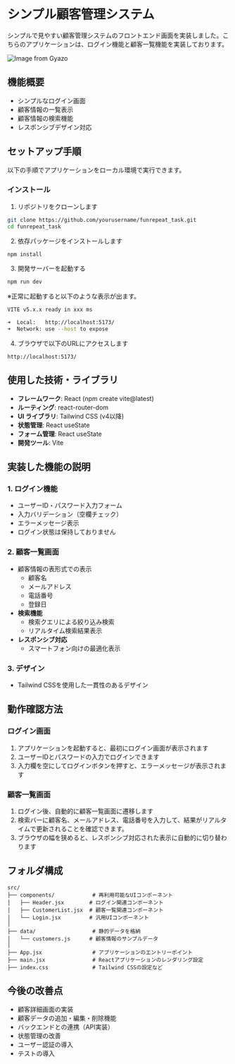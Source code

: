 # シンプル顧客管理システム
シンプルで見やすい顧客管理システムのフロントエンド画面を実装しました。こちらのアプリケーションは、ログイン機能と顧客一覧機能を実装しております。

![Image from Gyazo](https://i.gyazo.com/513ab0db3a6c7b620da9f9c1a572b6c0.png)

## 機能概要
- シンプルなログイン画面
- 顧客情報の一覧表示
- 顧客情報の検索機能
- レスポンシブデザイン対応

## セットアップ手順

以下の手順でアプリケーションをローカル環境で実行できます。

### インストール

1. リポジトリをクローンします

```bash
git clone https://github.com/yourusername/funrepeat_task.git
cd funrepeat_task
```

2. 依存パッケージをインストールします

```bash
npm install
```

3. 開発サーバーを起動する

```bash
npm run dev
```

※正常に起動すると以下のような表示が出ます。

```bash
VITE v5.x.x ready in xxx ms

➜  Local:   http://localhost:5173/
➜  Network: use --host to expose
```

4. ブラウザで以下のURLにアクセスします

```
http://localhost:5173/
```

## 使用した技術・ライブラリ

- **フレームワーク**: React (npm create vite@latest)
- **ルーティング**: react-router-dom
- **UI ライブラリ**: Tailwind CSS (v4以降)
- **状態管理**: React useState
- **フォーム管理**: React useState
- **開発ツール**: Vite

## 実装した機能の説明

### 1. ログイン機能

- ユーザーID・パスワード入力フォーム
- 入力バリデーション（空欄チェック）
- エラーメッセージ表示
- ログイン状態は保持しておりません

### 2. 顧客一覧画面

- 顧客情報の表形式での表示
  - 顧客名
  - メールアドレス
  - 電話番号
  - 登録日
- **検索機能**
  - 検索クエリによる絞り込み検索
  - リアルタイム検索結果表示
- **レスポンシブ対応**
  - スマートフォン向けの最適化表示

### 3. デザイン

- Tailwind CSSを使用した一貫性のあるデザイン

## 動作確認方法

### ログイン画面

1. アプリケーションを起動すると、最初にログイン画面が表示されます
2. ユーザーIDとパスワードの入力でログインできます
3. 入力欄を空にしてログインボタンを押すと、エラーメッセージが表示されます

### 顧客一覧画面

1. ログイン後、自動的に顧客一覧画面に遷移します
2. 検索バーに顧客名、メールアドレス、電話番号を入力して、結果がリアルタイムで更新されることを確認できます。
3. ブラウザの幅を狭めると、レスポンシブ対応された表示に自動的に切り替わります

## フォルダ構成

```
src/
├── components/            # 再利用可能なUIコンポーネント
│   ├── Header.jsx        # ログイン関連コンポーネント
│   ├── CustomerList.jsx  # 顧客一覧関連コンポーネント
│   └── Login.jsx         # 汎用UIコンポーネント
│
├── data/                  # 静的データを格納
│   └── customers.js      # 顧客情報のサンプルデータ
│
├── App.jsx                # アプリケーションのエントリーポイント
├── main.jsx               # Reactアプリケーションのレンダリング設定
├── index.css              # Tailwind CSSの設定など
```

## 今後の改善点

- 顧客詳細画面の実装
- 顧客データの追加・編集・削除機能
- バックエンドとの連携（API実装）
- 状態管理の改善
- ユーザー認証の導入
- テストの導入